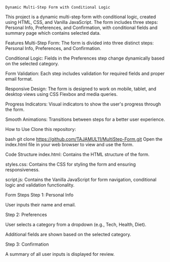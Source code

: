     Dynamic Multi-Step Form with Conditional Logic
This project is a dynamic multi-step form with conditional logic, created using HTML, CSS, and Vanilla JavaScript. The form includes three steps: Personal Info, Preferences, and Confirmation, with conditional fields and summary page which contains selected data.

Features
Multi-Step Form: The form is divided into three distinct steps: Personal Info, Preferences, and Confirmation.

Conditional Logic: Fields in the Preferences step change dynamically based on the selected category.

Form Validation: Each step includes validation for required fields and proper email format.

Responsive Design: The form is designed to work on mobile, tablet, and desktop views using CSS Flexbox and media queries.

Progress Indicators: Visual indicators to show the user's progress through the form.

Smooth Animations: Transitions between steps for a better user experience.

How to Use
Clone this repository:

bash
git clone https://github.com/TAJAMUL11/MultiStep-Form.git
Open the index.html file in your web browser to view and use the form.

Code Structure
index.html: Contains the HTML structure of the form.

styles.css: Contains the CSS for styling the form and ensuring responsiveness.

script.js: Contains the Vanilla JavaScript for form navigation, conditional logic and validation functionality.

Form Steps
Step 1: Personal Info

User inputs their name and email.

Step 2: Preferences

User selects a category from a dropdown (e.g., Tech, Health, Diet).

Additional fields are shown based on the selected category.

Step 3: Confirmation

A summary of all user inputs is displayed for review.
